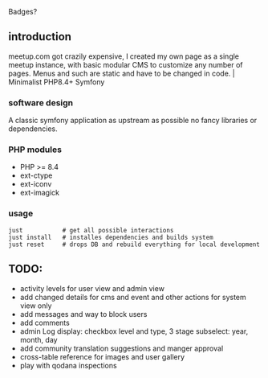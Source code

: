 
Badges?

## introduction
meetup.com got crazily expensive, I created my own page as a single meetup
instance, with basic modular CMS to customize any number of pages. Menus and
such are static and have to be changed in code. | Minimalist PHP8.4+ Symfony


### software design
A classic symfony application as upstream as possible no fancy libraries
or dependencies.


### PHP modules
 - PHP >= 8.4
 - ext-ctype
 - ext-iconv
 - ext-imagick


### usage
```
just           # get all possible interactions
just install   # installes dependencies and builds system
just reset     # drops DB and rebuild everything for local development
``` 


## TODO:
 - activity levels for user view and admin view
 - add changed details for cms and event and other actions for system view only
 - add messages and way to block users
 - add comments
 - admin Log display: checkbox level and type, 3 stage subselect: year, month, day
 - add community translation suggestions and manger approval
 - cross-table reference for images and user gallery
 - play with qodana inspections
